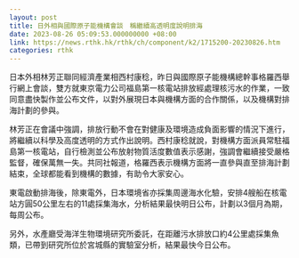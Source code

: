 ```yaml
---
layout: post
title: 日外相與國際原子能機構會談　稱繼續高透明度說明排海
date: 2023-08-26 05:09:53.000000000 +08:00
link: https://news.rthk.hk/rthk/ch/component/k2/1715200-20230826.htm
categories: rthk
---
```


日本外相林芳正聯同經濟產業相西村康稔，昨日與國際原子能機構總幹事格羅西舉行網上會談，雙方就東京電力公司福島第一核電站排放經處理核污水的作業，一致同意盡快製作並公布文件，以對外展現日本與機構方面的合作關係，以及機構對排海計劃的參與。

林芳正在會議中強調，排放行動不會在對健康及環境造成負面影響的情況下進行，將繼續以科學及高度透明的方式作出說明。西村康稔就說，對機構方面派員常駐福島第一核電站，自行檢測並公布放射物質活度數值表示感謝，強調會繼續接受嚴格監督，確保萬無一失。共同社報道，格羅西表示機構方面將一直參與直至排海計劃結束，全球都能看到機構的數據，有助令大家安心。

東電啟動排海後，除東電外，日本環境省亦採集周邊海水化驗，安排4艘船在核電站方圓50公里左右的11處採集海水，分析結果最快明日公布，計劃以3個月為期，每周公布。

另外，水產廳受海洋生物環境研究所委託，在距離污水排放口約4公里處採集魚類，已帶到研究所位於宮城縣的實驗室分析，結果最快今日公布。
